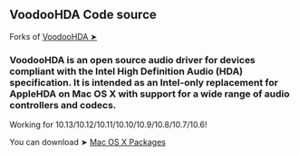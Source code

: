 ## VoodooHDA Code source

Forks of [VoodooHDA ➤ ](https://sourceforge.net/projects/voodoohda/)

### VoodooHDA is an open source audio driver for devices compliant with the Intel High Definition Audio (HDA) specification. It is intended as an Intel-only replacement for AppleHDA on Mac OS X with support for a wide range of audio controllers and codecs.

Working for 10.13/10.12/10.11/10.10/10.9/10.8/10.7/10.6!


You can download ➤ [Mac OS X Packages](https://github.com/chris1111/VoodooHDA-2.9.0-Clover-V11)
